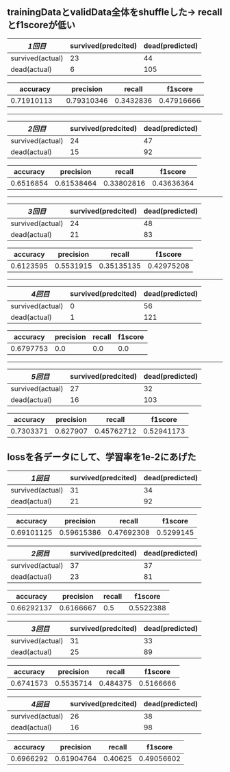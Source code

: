 <!-- traingとvalidをデータをshuffleしてない
-
| ***1回目*** | survived(predcited) | dead(predicted) |
| - | - | - |
| survived(actual) | 34 | 29 |
| dead(actual) | 20 | 95 |

| accuracy | precision | recall | f1score |
| - | - | - | - |
| 0.7247191 | 0.6296296 | 0.53968257 | 0.58119655
---
| ***2回目*** | survived(predcited) | dead(predicted) |
| - | - | - |
| survived(actual) | 29 | 34 |
| dead(actual) | 18 | 97 |

| accuracy | precision | recall | f1score |
| - | - | - | - |
| 0.7078652 | 0.61702126 | 0.46031746 | 0.52727276
---
| ***3回目*** | survived(predcited) | dead(predicted) |
| - | - | - |
| survived(actual) | 31 | 32 |
| dead(actual) | 19 | 96 |

| accuracy | precision | recall | f1score |
| - | - | - | - |
| 0.71348315　| 0.62 | 0.4920635 | 0.54867256 -->

trainingDataとvalidData全体をshuffleした-> recallとf1scoreが低い
-
| ***1回目*** | survived(predcited) | dead(predicted) |
| - | - | - |
| survived(actual) | 23 | 44 |
| dead(actual) | 6 | 105 |

| accuracy | precision | recall | f1score |
| - | - | - | - |
| 0.71910113　| 0.79310346 | 0.3432836 | 0.47916666
---
| ***2回目*** | survived(predcited) | dead(predicted) |
| - | - | - |
| survived(actual) | 24 | 47 |
| dead(actual) | 15 | 92 |

| accuracy | precision | recall | f1score |
| - | - | - | - |
| 0.6516854 | 0.61538464 | 0.33802816 | 0.43636364

---
| ***3回目*** | survived(predcited) | dead(predicted) |
| - | - | - |
| survived(actual) | 24 | 48 |
| dead(actual) | 21 | 83 |

| accuracy | precision | recall | f1score |
| - | - | - | - |
| 0.6123595 | 0.5531915 | 0.35135135 | 0.42975208

---
|　***4回目*** | survived(predcited) | dead(predicted) |
| - | - | - |
| survived(actual) | 0 | 56 |
| dead(actual) | 1 | 121 |

| accuracy | precision | recall | f1score |
| - | - | - | - |
| 0.6797753 | 0.0 | 0.0 | 0.0

---
|　***5回目*** | survived(predcited) | dead(predicted) |
| - | - | - |
| survived(actual) | 27 | 32 |
| dead(actual) | 16 | 103 |

| accuracy | precision | recall | f1score |
| - | - | - | - |
| 0.7303371 | 0.627907 | 0.45762712 | 0.52941173

<!-- 
lossを各データにした→学習が進まないことを確認した（学習率が1e-5だったからだと判明）
- 
|　***1回目*** | survived(predcited) | dead(predicted) |
| - | - | - |
| survived(actual) | 0 | 63 |
| dead(actual) | 0 | 115 |

| accuracy | precision | recall | f1score |
| - | - | - | - |
| 0.64606744 | 1.0 | 0.0 | 0.0

|　***2回目*** | survived(predcited) | dead(predicted) |
| - | - | - |
| survived(actual) | 0 | 79 |
| dead(actual) | 0 | 99 |

| accuracy | precision | recall | f1score |
| - | - | - | - |
| 0.55617976 | 1.0 | 0.0 | 0.0
 -->

lossを各データにして、学習率を1e-2にあげた
-
|　***1回目*** | survived(predcited) | dead(predicted) |
| - | - | - |
| survived(actual) | 31 | 34 |
| dead(actual) | 21 | 92 |

| accuracy | precision | recall | f1score |
| - | - | - | - |
| 0.69101125 | 0.59615386 | 0.47692308 | 0.5299145

|　***2回目*** | survived(predcited) | dead(predicted) |
| - | - | - |
| survived(actual) | 37 | 37 |
| dead(actual) | 23 | 81 |

| accuracy | precision | recall | f1score |
| - | - | - | - |
| 0.66292137 | 0.6166667 | 0.5 | 0.5522388

|　***3回目*** | survived(predcited) | dead(predicted) |
| - | - | - |
| survived(actual) | 31 | 33 |
| dead(actual) | 25 | 89 |

| accuracy | precision | recall | f1score |
| - | - | - | - |
| 0.6741573 | 0.5535714 | 0.484375 | 0.5166666

|　***4回目*** | survived(predcited) | dead(predicted) |
| - | - | - |
| survived(actual) | 26 | 38 |
| dead(actual) | 16 | 98 |

| accuracy | precision | recall | f1score |
| - | - | - | - |
| 0.6966292 | 0.61904764 | 0.40625 | 0.49056602

<!-- 複数回実行して平均と分散を出すこと -->